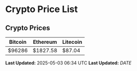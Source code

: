 # Crypto Price List

## Crypto Prices
| Bitcoin | Ethereum | Litecoin |
| ------- | -------- | -------- |
| $96286 | $1827.58 | $87.04 |
**Last Updated:** 2025-05-03 06:34 UTC
**Last Updated:** $DATE$
